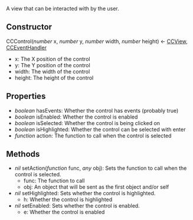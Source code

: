 A view that can be interacted with by the user.
## Constructor
CCControl(*number* x, *number* y, *number* width, *number* height) <- [CCView](CCView.md), [CCEventHandler](CCEventHandler.md)

* x: The X position of the control
* y: The Y position of the control
* width: The width of the control
* height: The height of the control
## Properties
* *boolean* hasEvents: Whether the control has events (probably true)
* *boolean* isEnabled: Whether the control is enabled
* *boolean* isSelected: Whether the control is being clicked on
* *boolean* isHighlighted: Whether the control can be selected with enter
* *function* action: The function to call when the control is selected
## Methods
* *nil* setAction(*function* func, *any* obj): Sets the function to call when the control is selected.
    * func: The function to call
    * obj: An object that will be sent as the first object and/or self
* *nil* setHighlighted: Sets whether the control is highlighted.
    * h: Whether the control is highlighted
* *nil* setEnabled: Sets whether the control is enabled.
    * e: Whether the control is enabled